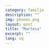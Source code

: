 ```yaml
---
category: familja
description: ""
img: phones.png
layout: post
title: "Martesa"
excerpt: ""
lang: sq
---
```

